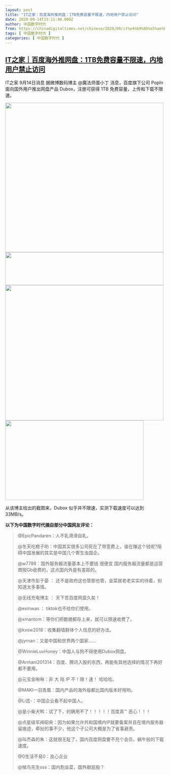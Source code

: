 ```yaml
---
layout: post
title: "IT之家｜百度海外推网盘：1TB免费容量不限速，内地用户禁止访问"
date: 2020-09-14T15:11:40.000Z
author: 中国数字时代
from: https://chinadigitaltimes.net/chinese/2020/09/it%e4%b9%8b%e5%ae%b6%ef%bd%9c%e7%99%be%e5%ba%a6%e6%b5%b7%e5%a4%96%e6%8e%a8%e7%bd%91%e7%9b%98%ef%bc%9a1tb%e5%85%8d%e8%b4%b9%e5%ae%b9%e9%87%8f%e4%b8%8d%e9%99%90%e9%80%9f%ef%bc%8c%e5%86%85%e5%9c%b0/
tags: [ 中国数字时代 ]
categories: [ 中国数字时代 ]
---
```

<!--1600096300000-->
[IT之家｜百度海外推网盘：1TB免费容量不限速，内地用户禁止访问](https://chinadigitaltimes.net/chinese/2020/09/it%e4%b9%8b%e5%ae%b6%ef%bd%9c%e7%99%be%e5%ba%a6%e6%b5%b7%e5%a4%96%e6%8e%a8%e7%bd%91%e7%9b%98%ef%bc%9a1tb%e5%85%8d%e8%b4%b9%e5%ae%b9%e9%87%8f%e4%b8%8d%e9%99%90%e9%80%9f%ef%bc%8c%e5%86%85%e5%9c%b0/)
------

<div>
<p>IT之家 9月14日消息 据微博数码博主 @魔法师蛋小丁 消息，百度旗下公司 PopIn 面向国外用户推出网盘产品 Dubox，注册可获得 1TB 免费容量，上传和下载不限速。</p><p><img loading="lazy" class="aligncenter wp-image-655377" src="https://chinadigitaltimes.net/chinese/files/2020/09/20200914_220326_494.jpg" alt="" width="500" height="473" srcset="https://chinadigitaltimes.net/chinese/files/2020/09/20200914_220326_494.jpg 800w, https://chinadigitaltimes.net/chinese/files/2020/09/20200914_220326_494-300x284.jpg 300w, https://chinadigitaltimes.net/chinese/files/2020/09/20200914_220326_494-768x727.jpg 768w" sizes="(max-width: 500px) 100vw, 500px" /> <img loading="lazy" class="aligncenter wp-image-655378" src="https://chinadigitaltimes.net/chinese/files/2020/09/20200914_220327_25.jpg" alt="" width="500" height="104" srcset="https://chinadigitaltimes.net/chinese/files/2020/09/20200914_220327_25.jpg 800w, https://chinadigitaltimes.net/chinese/files/2020/09/20200914_220327_25-300x63.jpg 300w, https://chinadigitaltimes.net/chinese/files/2020/09/20200914_220327_25-768x160.jpg 768w" sizes="(max-width: 500px) 100vw, 500px" /> <img loading="lazy" class="aligncenter wp-image-655379" src="https://chinadigitaltimes.net/chinese/files/2020/09/20200914_220327_306.jpg" alt="" width="500" height="428" srcset="https://chinadigitaltimes.net/chinese/files/2020/09/20200914_220327_306.jpg 751w, https://chinadigitaltimes.net/chinese/files/2020/09/20200914_220327_306-300x257.jpg 300w" sizes="(max-width: 500px) 100vw, 500px" /> <img loading="lazy" class="aligncenter size-full wp-image-655380" src="https://chinadigitaltimes.net/chinese/files/2020/09/20200914_220327_556.jpg" alt="" width="437" height="252" srcset="https://chinadigitaltimes.net/chinese/files/2020/09/20200914_220327_556.jpg 437w, https://chinadigitaltimes.net/chinese/files/2020/09/20200914_220327_556-300x173.jpg 300w" sizes="(max-width: 437px) 100vw, 437px" /></p><p>从该博主给出的截图来，Dubox 似乎并不限速，实测下载速度可以达到 33MB/s。</p><p><strong>以下为中国数字时代摘自部分中国网友评论：</strong></p><blockquote><p>@EpicPandaren：人不乳滑滑自乳。</p><p>@冬天吃橙子哟：中国其实很多公司死在了带宽费上，谁在赚这个钱呢?阻碍中国发展的其实是中国几个寄生虫国企。</p><p>@w7789：国外服务器流量基本上不要钱 很便宜 国内服务器流量都是运营商按Gb收费的，这点国内外是有差距的。</p><p>@天津市彭于晏 ： 还不是政府这也管那也管，韭菜就老老实实的待着，别知道太多事情。</p><p>@无线充电博主 ： 天下苦百度网盘久矣！</p><p>@exinwas ： tiktok也不给你们使用。</p><p>@xmantom：等你们把数据都存上来，就可以限速收费了。</p><p>@kxsw2018：收集翻墙群体个人信息的好办法。</p><p>@jyrnan：又是中国和世界两个国家……</p><p>@WinnieLuvHoney：中国人与狗不得使用Dubox网盘。</p><p>@Armani201314：百度、腾讯入股的东西，再能有其他选择的情况下再好都不要用。</p><p>@元宝金啾啾：非 大 陆 IP 不！限！速！ 哈哈哈。</p><p>@MAKI一羽青凰：国内产品的海外版都比国内版本好用哟。</p><p>@Li茁-：中国企业看不起中国人。</p><p>@是小柴犬鸭：试了下，的确用不了！！！！！百度真<img src="https://s.w.org/images/core/emoji/13.0.0/72x72/2122.png" alt="™" class="wp-smiley" style="height: 1em; max-height: 1em;" />恶心！！！</p><p>@点星级军阀昭央：因为如果允许共和国境内IP就要备案并且在境内服务器留痕迹，牵扯的事不少，他这个子公司大概是为了省事避责。</p><p>@叫杰森的朱：这就很无耻了，国内百度网盘要不充个会员，蜗牛般的下载速度。</p><p>@0生活不易0：良心企业</p><p>@候鸟先生sss：国内割韭菜，国外献屁股？</p></blockquote>
</div>
